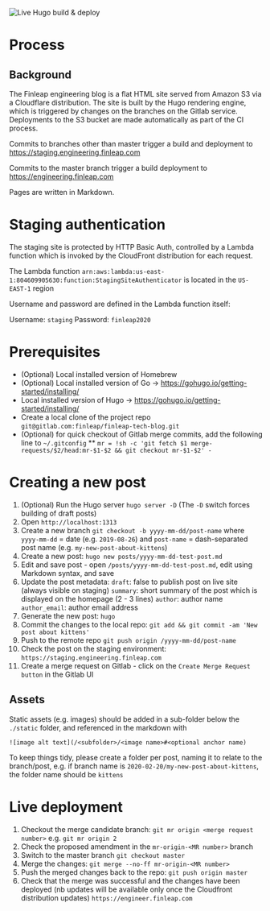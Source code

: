 ![Live Hugo build & deploy](https://github.com/Finleap/finleap.tech/workflows/Live%20Hugo%20build%20&%20deploy/badge.svg)

# Process

## Background
The Finleap engineering blog is a flat HTML site served from Amazon S3 via a Cloudflare distribution. The site is built by the Hugo rendering engine, which is triggered by changes on the branches on the Gitlab service. Deployments to the S3 bucket are made automatically as part of the CI process.

Commits to branches other than master trigger a build and deployment to https://staging.engineering.finleap.com

Commits to the master branch trigger a build deployment to https://engineering.finleap.com

Pages are written in Markdown.

# Staging authentication
The staging site is protected by HTTP Basic Auth, controlled by a Lambda function which is invoked by the CloudFront distribution for each request.

The Lambda function `arn:aws:lambda:us-east-1:804609905630:function:StagingSiteAuthenticator` is located in the `US-EAST-1` region

Username and password are defined in the Lambda function itself:

Username: `staging`
Password: `finleap2020`

# Prerequisites
* (Optional) Local installed version of Homebrew
* (Optional) Local installed version of Go → https://gohugo.io/getting-started/installing/
* Local installed version of Hugo → https://gohugo.io/getting-started/installing/
* Create a local clone of the project repo `git@gitlab.com:finleap/finleap-tech-blog.git`
* (Optional) for quick checkout of Gitlab merge commits, add the following line to `~/.gitconfig`
** `mr = !sh -c 'git fetch $1 merge-requests/$2/head:mr-$1-$2 && git checkout mr-$1-$2' -`

# Creating a new post

1. (Optional) Run the Hugo server `hugo server -D` (The `-D` switch forces building of draft posts)
1. Open `http://localhost:1313`
1. Create a new branch `git checkout -b yyyy-mm-dd/post-name` where `yyyy-mm-dd` = date (e.g. `2019-08-26`) and `post-name` = dash-separated post name (e.g. `my-new-post-about-kittens`)
1. Create a new post: `hugo new posts/yyyy-mm-dd-test-post.md`
1. Edit and save post - open `/posts/yyyy-mm-dd-test-post.md`, edit using Markdown syntax, and save
1. Update the post metadata:
    `draft`: false to publish post on live site (always visible on staging)
    `summary`: short summary of the post which is displayed on the homepage (2 - 3 lines)
    `author`: author name
    `author_email`: author email address
1.  Generate the new post: 	`hugo`
1.	Commit the changes to the local repo: `git add && git commit -am 'New post about kittens'`
1.	Push to the remote repo	`git push origin /yyyy-mm-dd/post-name`
1.	Check the post on the staging environment:	`https://staging.engineering.finleap.com`
1.	Create a merge request on Gitlab - click on the `Create Merge Request button` in the Gitlab UI

## Assets
Static assets (e.g. images) should be added in a sub-folder below the `./static` folder, and referenced in the markdown with  

```
![image alt text](/<subfolder>/<image name>#<optional anchor name)
```

To keep things tidy, please create a folder per post, naming it to relate to the branch/post, e.g.
if branch name is `2020-02-20/my-new-post-about-kittens`, the folder name should be `kittens`

# Live deployment

1. Checkout the merge candidate branch: `git mr origin <merge request number>` e.g. `git mr origin 2`
1. Check the proposed amendment in the `mr-origin-<MR number>` branch	
1. Switch to the master branch `git checkout master`
1. Merge the changes: `git merge --no-ff mr-origin-<MR number>`
1. Push the merged changes back to the repo: `git push origin master`
1. Check that the merge was successful and the changes have been deployed (nb updates will be available only once the Cloudfront distribution updates) `https://engineer.finleap.com`